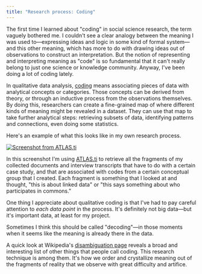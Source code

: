 ```yaml
---
title: "Research process: Coding"
---
```


The first time I learned about "coding" in social science research, the term vaguely bothered me. I couldn't see a clear analogy between the meaning I was used to—expressing ideas and logic in some kind of formal system—and this other meaning, which has more to do with drawing ideas out of observations to construct an interpretation. But the notion of representing and interpreting meaning as "code" is so fundamental that it can't really belong to just one science or knowledge community. Anyway, I've been doing a lot of coding lately.

In qualitative data analysis, [coding](https://en.wikipedia.org/wiki/Coding_(social_sciences)) means associating pieces of data with analytical concepts or categories. Those concepts can be derived from theory, or through an inductive process from the observations themselves. By doing this, researchers can create a fine-grained map of where different kinds of meaning might be revealed in a dataset. They can use that map to take further analytical steps: retrieving subsets of data, identifying patterns and connections, even doing some statistics.

Here's an example of what this looks like in my own research process.

<div class="fig"><a href="{{ site.url }}/assets/ATLAS-ti-screenshot.png"><img src="{{ site.url }}/assets/ATLAS-ti-screenshot.png" alt="Screenshot from ATLAS.ti" style="margin: 0; max-width: 1392px;"></a></div>

In this screenshot I'm using [ATLAS.ti](https://atlasti.com) to retrieve all the fragments of my collected documents and interview transcripts that have to do with a certain case study, and that are associated with codes from a certain conceptual group that I created. Each fragment is something that I looked at and thought, "this is about linked data" or "this says something about who participates in commons."

One thing I appreciate about qualitative coding is that I've had to pay careful attention to *each data point* in the process. It's definitely not big data—but it's important data, at least for my project.

Sometimes I think this should be called "decoding"—in those moments when it seems like the meaning is already there in the data.

A quick look at Wikipedia's [disambiguation page](https://en.wikipedia.org/wiki/Coding) reveals a broad and interesting list of other things that people call coding. This research technique is among them. It's how we order and crystallize meaning out of the fragments of reality that we observe with great difficulty and artifice.
